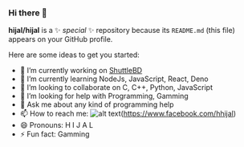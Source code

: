 ### Hi there 👋


**hijal/hijal** is a ✨ _special_ ✨ repository because its `README.md` (this file) appears on your GitHub profile.

Here are some ideas to get you started:

- 🔭 I’m currently working on [ShuttleBD](http://shuttlebd.com/)
- 🌱 I’m currently learning NodeJs, JavaScript, React, Deno
- 👯 I’m looking to collaborate on C, C++, Python, JavaScript
- 🤔 I’m looking for help with Programming, Gamming
- 💬 Ask me about any kind of programming help
- 📫 How to reach me: ![alt text](https://i.imgur.com/P3YfQoD.png)(https://www.facebook.com/hhijal)
- 😄 Pronouns: H I J A L
- ⚡ Fun fact: Gamming

